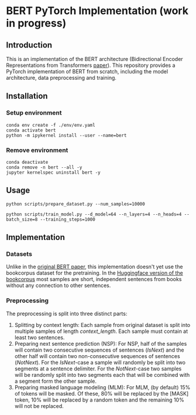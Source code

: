 # BERT PyTorch Implementation (work in progress)

## Introduction
This is an implementation of the BERT architecture (Bidirectional Encoder Representations from Transformers [paper](https://arxiv.org/abs/1810.04805)).
This repository provides a PyTorch implementation of BERT from scratch, including the model architecture, data preprocessing and training.


## Installation

### Setup environment
```
conda env create -f ./env/env.yaml
conda activate bert
python -m ipykernel install --user --name=bert
```


### Remove environment
```
conda deactivate
conda remove -n bert --all -y
jupyter kernelspec uninstall bert -y
```

## Usage
`python scripts/prepare_dataset.py --num_samples=10000`  

`python scripts/train_model.py --d_model=64 --n_layers=4 --n_heads=4 --batch_size=8 --training_steps=1000`

## Implementation

### Datasets
Unlike in the [original BERT paper](https://arxiv.org/abs/1810.04805), this implementation doesn't yet use the bookcorpus dataset for the pretraining.
In the [Huggingface version of the bookcorpus](https://huggingface.co/datasets/bookcorpus/bookcorpus) most samples are short, independent sentences from books without any connection to other sentences.

### Preprocessing
The preprocessing is split into three distinct parts:
1. Splitting by context length: Each sample from original dataset is split into multiple samples of length _context_length_. Each sample must contain at least two sentences.
2. Preparing next sentence prediction (NSP): For NSP, half of the samples will contain two consecutive sequences of sentences (_IsNext_) and the other half will contain two non-consecutive sequences of sentences (_NotNext_). For the _IsNext_-case a sample will randomly be split into two segments at a sentence delimiter. For the _NotNext_-case two samples will be randomly split into two segments each that will be combined with a segment form the other sample. 
3. Preparing masked language modeling (MLM): For MLM, (by default) 15% of tokens will be masked. Of these, 80% will be replaced by the [MASK] token, 10% will be replaced by a random token and the remaining 10% will not be replaced.